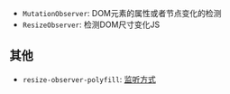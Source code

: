 - `MutationObserver`: DOM元素的属性或者节点变化的检测
- `ResizeObserver`: 检测DOM尺寸变化JS

## 其他

- `resize-observer-polyfill`: [监听方式](https://github.com/que-etc/resize-observer-polyfill/blob/master/src/ResizeObserverController.js#L147)